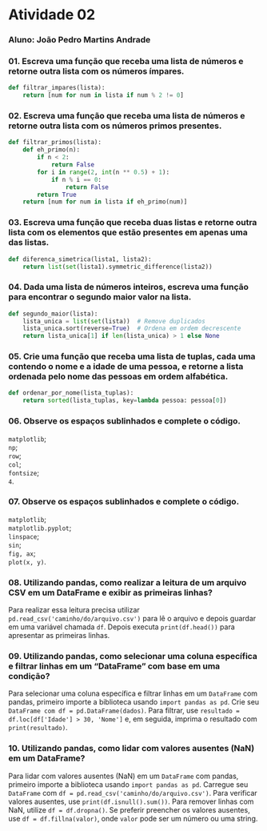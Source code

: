 # Atividade 02

### Aluno: João Pedro Martins Andrade

### 01. Escreva uma função que receba uma lista de números e retorne outra lista com os números ímpares.
```python
def filtrar_impares(lista):
    return [num for num in lista if num % 2 != 0]
```

### 02. Escreva uma função que receba uma lista de números e retorne outra lista com os números primos presentes.
```python
def filtrar_primos(lista):
    def eh_primo(n):
        if n < 2:
            return False
        for i in range(2, int(n ** 0.5) + 1):
            if n % i == 0:
                return False
        return True
    return [num for num in lista if eh_primo(num)]
```

### 03. Escreva uma função que receba duas listas e retorne outra lista com os elementos que estão presentes em apenas uma das listas.
```python
def diferenca_simetrica(lista1, lista2):
    return list(set(lista1).symmetric_difference(lista2))
```

### 04. Dada uma lista de números inteiros, escreva uma função para encontrar o segundo maior valor na lista.
```python
def segundo_maior(lista):
    lista_unica = list(set(lista))  # Remove duplicados
    lista_unica.sort(reverse=True)  # Ordena em ordem decrescente
    return lista_unica[1] if len(lista_unica) > 1 else None
```

### 05. Crie uma função que receba uma lista de tuplas, cada uma contendo o nome e a idade de uma pessoa, e retorne a lista ordenada pelo nome das pessoas em ordem alfabética.
```python
def ordenar_por_nome(lista_tuplas):
    return sorted(lista_tuplas, key=lambda pessoa: pessoa[0])
```

### 06. Observe os espaços sublinhados e complete o código.
```matplotlib```;<br>
```np```;<br>
```row```;<br>
```col```;<br>
```fontsize```;<br>
```4```.

### 07. Observe os espaços sublinhados e complete o código.
```matplotlib```;<br>
```matplotlib.pyplot```;<br>
```linspace```;<br>
```sin```;<br>
```fig, ax```;<br>
```plot(x, y)```.

### 08. Utilizando pandas, como realizar a leitura de um arquivo CSV em um DataFrame e exibir as primeiras linhas?
Para realizar essa leitura precisa utilizar ```pd.read_csv('caminho/do/arquivo.csv')``` para lê o arquivo e depois guardar em uma variável chamada ```df```. Depois executa ```print(df.head())``` para apresentar as primeiras linhas.

### 09. Utilizando pandas, como selecionar uma coluna específica e filtrar linhas em um “DataFrame” com base em uma condição?
Para selecionar uma coluna específica e filtrar linhas em um ```DataFrame``` com pandas, primeiro importe a biblioteca usando ```import pandas as pd```. Crie seu ```DataFrame com df = pd.DataFrame(dados)```. Para filtrar, use ```resultado = df.loc[df['Idade'] > 30, 'Nome']``` e, em seguida, imprima o resultado com ```print(resultado)```.

### 10. Utilizando pandas, como lidar com valores ausentes (NaN) em um DataFrame?
Para lidar com valores ausentes (NaN) em um ```DataFrame``` com pandas, primeiro importe a biblioteca usando ```import pandas as pd```. Carregue seu ```DataFrame``` com ```df = pd.read_csv('caminho/do/arquivo.csv')```. Para verificar valores ausentes, use ```print(df.isnull().sum())```. Para remover linhas com NaN, utilize ```df = df.dropna()```. Se preferir preencher os valores ausentes, use ```df = df.fillna(valor)```, onde ```valor``` pode ser um número ou uma string.